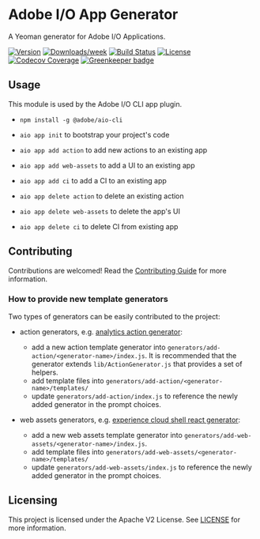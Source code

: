# Adobe I/O App Generator

A Yeoman generator for Adobe I/O Applications.

[![Version](https://img.shields.io/npm/v/@adobe/generator-aio-app.svg)](https://npmjs.org/package/@adobe/generator-aio-app)
[![Downloads/week](https://img.shields.io/npm/dw/@adobe/generator-aio-app.svg)](https://npmjs.org/package/@adobe/generator-aio-app)
[![Build Status](https://travis-ci.com/adobe/generator-aio-app.svg)](https://travis-ci.com/adobe/generator-aio-app)
[![License](https://img.shields.io/badge/License-Apache%202.0-blue.svg)](https://opensource.org/licenses/Apache-2.0)
[![Codecov Coverage](https://img.shields.io/codecov/c/github/adobe/generator-aio-app/master.svg?style=flat-square)](https://codecov.io/gh/adobe/generator-aio-app/)
[![Greenkeeper badge](https://badges.greenkeeper.io/adobe/generator-aio-app.svg)](https://greenkeeper.io/)

## Usage

This module is used by the Adobe I/O CLI app plugin. 

- `npm install -g @adobe/aio-cli`

- `aio app init` to bootstrap your project's code
- `aio app add action` to add new actions to an existing app
- `aio app add web-assets` to add a UI to an existing app
- `aio app add ci` to add a CI to an existing app
- `aio app delete action` to delete an existing action
- `aio app delete web-assets` to delete the app's UI
- `aio app delete ci` to delete CI from existing app

## Contributing

Contributions are welcomed! Read the [Contributing Guide](./.github/CONTRIBUTING.md) for more information.

### How to provide new template generators

Two types of generators can be easily contributed to the project:

- action generators, e.g. [analytics action generator](./generators/add-action/analytics/index.js):

  - add a new action template generator into `generators/add-action/<generator-name>/index.js`. It is recommended that
    the generator extends `lib/ActionGenerator.js` that provides a set of helpers.
  - add template files into `generators/add-action/<generator-name>/templates/`
  - update `generators/add-action/index.js` to reference the newly added generator in the prompt choices.

- web assets generators, e.g. [experience cloud shell react generator](./generators/add-web-assets/exc-react/index.js):

  - add a new web assets template generator into `generators/add-web-assets/<generator-name>/index.js`.
  - add template files into `generators/add-web-assets/<generator-name>/templates/`
  - update `generators/add-web-assets/index.js` to reference the newly added generator in the prompt choices.

## Licensing

This project is licensed under the Apache V2 License. See [LICENSE](LICENSE) for more information.
